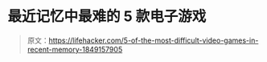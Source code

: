 # 最近记忆中最难的 5 款电子游戏

> 原文：<https://lifehacker.com/5-of-the-most-difficult-video-games-in-recent-memory-1849157905>